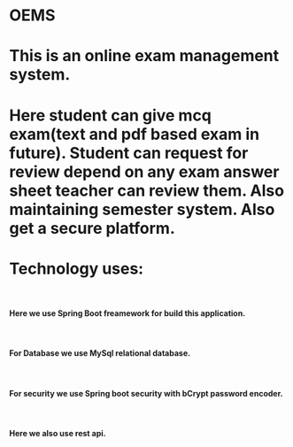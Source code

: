 # OEMS
<h1>This is an online exam management system.<h1>
Here student can give mcq exam(text and pdf based exam in future).
Student can request for review depend on any exam answer sheet teacher can review them.
Also maintaining semester system.
Also get a secure platform.


<h1>Technology uses:</h1></br>
<h4>Here we use Spring Boot freamework for build this application.</h4></br>
<h4>For Database we use MySql relational database.</h4></br>
<h4>For security we use Spring boot security with bCrypt password encoder.</h4></br>
<h4>Here we also use rest api.</h4></br>
